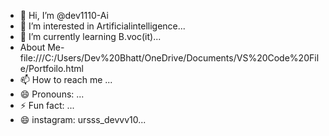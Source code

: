 - 👋 Hi, I’m @dev1110-Ai
- 👀 I’m interested in Artificialintelligence...
- 🌱 I’m currently learning B.voc(it)...
- About Me- file:///C:/Users/Dev%20Bhatt/OneDrive/Documents/VS%20Code%20File/Portfoilo.html
- 📫 How to reach me ...
- 😄 Pronouns: ...
- ⚡ Fun fact: ...
- 😄 instagram: ursss_devvv10...
<!---
dev1110-Ai/dev1110-Ai is a ✨ special ✨ repository because its `README.md` (this file) appears on your GitHub profile.
You can click the Preview link to take a look at your changes.
--->
